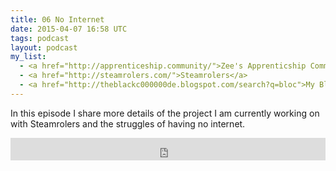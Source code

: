 ```yaml
---
title: 06 No Internet
date: 2015-04-07 16:58 UTC
tags: podcast
layout: podcast
my_list:
  - <a href="http://apprenticeship.community/">Zee's Apprenticship Community</a> 
  - <a href="http://steamrolers.com/">Steamrolers</a>
  - <a href="http://theblackc000000de.blogspot.com/search?q=bloc">My Bloc blog post</a>
---
```

In this episode I share more details of the project I am currently working on with Steamrolers and the struggles of having no internet.

<iframe frameborder='0' height='36px' scrolling='no' seamless src='https://simplecast.fm/e/9960?style=light' width='100%'></iframe>
